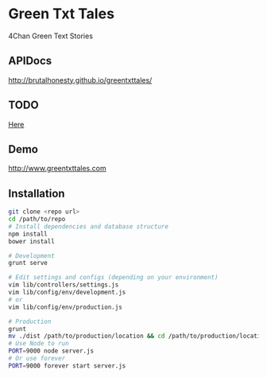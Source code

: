 Green Txt Tales
===============

4Chan Green Text Stories

APIDocs
--------

http://brutalhonesty.github.io/greentxttales/

TODO
----
[Here](/grunt-TODO.md)

Demo
----

http://www.greentxttales.com

Installation
------------

```bash
git clone <repo url>
cd /path/to/repo
# Install dependencies and database structure
npm install
bower install

# Development
grunt serve

# Edit settings and configs (depending on your environment)
vim lib/controllers/settings.js
vim lib/config/env/development.js
# or
vim lib/config/env/production.js

# Production
grunt
mv ./dist /path/to/production/location && cd /path/to/production/location
# Use Node to run
PORT=9000 node server.js
# Or use forever
PORT=9000 forever start server.js
```